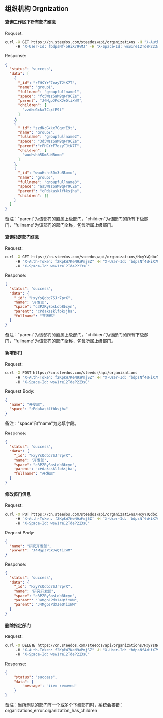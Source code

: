 ## 组织机构  Orgnization

#### 查询工作区下所有部门信息

Request:
```bash
curl -X GET https://cn.steedos.com/steedos/api/organizations -H "X-Auth-Token: f2KpRW7KeN9aPmjSZ" 
     -H "X-User-Id: fbdpsNf4oHiX79vMJ" -H "X-Space-Id: wsw1re12TdeP223sC"
```

Response:
```json
{
  "status": "success",
  "data": [
    {
      "_id": "rFHCYrF7ozyTJtK7T",
      "name": "group1",
      "fullname": "groupfullname1",
      "space": "fc5WzzSaM9q6Y9CZe",
      "parent": "J4MgpJPdXJeQtixWM",
      "children": [
        "zzdNcGxkx7CqxfE9t"
      ]
    },
    {
      "_id": "zzdNcGxkx7CqxfE9t",
      "name": "group2",
      "fullname": "groupfullname2",
      "space": "3d5WzzSaM9q6Y9CZe",
      "parent":"rFHCYrF7ozyTJtK7T",
      "children": [
        "wuuHshh5Dm3uNRomo"
      ]
    },
    {
      "_id": "wuuHshh5Dm3uNRomo",
      "name": "group3",
      "fullname": "groupfullname3",
      "space": "as5WzzSaM9q6Y9CZe",
      "parent": "cPdakasklfbksjha",
      "children": []
    }
  ]
}
```

备注："parent"为该部门的直属上级部门，"children"为该部门的所有下级部门，"fullname"为该部门的部门全称，包含所属上级部门。

#### 查询指定部门信息

Request:
```bash
curl -X GET https://cn.steedos.com/steedos/api/organizations/HxyYsQdbc7SJr7pvX 
     -H "X-Auth-Token: f2KpRW7KeN9aPmjSZ" -H "X-User-Id: fbdpsNf4oHiX79vMJ" 
     -H "X-Space-Id: wsw1re12TdeP223sC"
```

Response:
```json
{
  "status": "success",
  "data": {
    "_id": "HxyYsQdbc7SJr7pvX",
    "name": "开发部",
    "space": "c3PZRyBosLob8bcyn",
    "parent": "cPdakasklfbksjha",
    "fullname": "开发部"
  }
}
```

备注："parent"为该部门的直属上级部门，"children"为该部门的所有下级部门，"fullname"为该部门的部门全称，包含所属上级部门。

#### 新增部门
Request:
```bash
curl -X POST https://cn.steedos.com/steedos/api/organizations
     -H "X-Auth-Token: f2KpRW7KeN9aPmjSZ" -H "X-User-Id: fbdpsNf4oHiX79vMJ" 
     -H "X-Space-Id: wsw1re12TdeP223sC"
```

Request Body:
```json
{
  "name": "开发部",
  "space": "cPdakasklfbksjha"
}
```
备注："space"和"name"为必填字段。

Response:
```json
{
  "status": "success",
  "data": {
    "_id": "HxyYsQdbc7SJr7pvX",
    "name": "开发部",
    "space": "c3PZRyBosLob8bcyn",
    "parent": "cPdakasklfbksjha",
    "fullname": "开发部"
  }
}
```

#### 修改部门信息
Request:
```bash
curl -X PUT https://cn.steedos.com/steedos/api/organizations/HxyYsQdbc7SJr7pvX 
     -H "X-Auth-Token: f2KpRW7KeN9aPmjSZ" -H "X-User-Id: fbdpsNf4oHiX79vMJ" 
     -H "X-Space-Id: wsw1re12TdeP223sC"
```

Request Body:
```json
{
  "name": "研究开发部",
  "parent": "J4MgpJPdXJeQtixWM"
}
```

Response:
```json
{
  "status": "success",
  "data": {
    "_id": "HxyYsQdbc7SJr7pvX",
    "name": "研究开发部",
    "space": "c3PZRyBosLob8bcyn",
    "parent": "J4MgpJPdXJeQtixWM",
    "parent": "J4MgpJPdXJeQtixWM"
  }
}
```

#### 删除指定部门
Request:
```bash
curl -X DELETE https://cn.steedos.com/steedos/api/organizations/HxyYsQdbc7SJr7pvX 
     -H "X-Auth-Token: f2KpRW7KeN9aPmjSZ" -H "X-User-Id: fbdpsNf4oHiX79vMJ" 
     -H "X-Space-Id: wsw1re12TdeP223sC"
```

Response:
```json
{
    "status": "success",
    "data": {
        "message": "Item removed"
    }
}
```
备注：当所删除的部门有一个或多个下级部门时，系统会报错：organizations_error.organization_has_children


